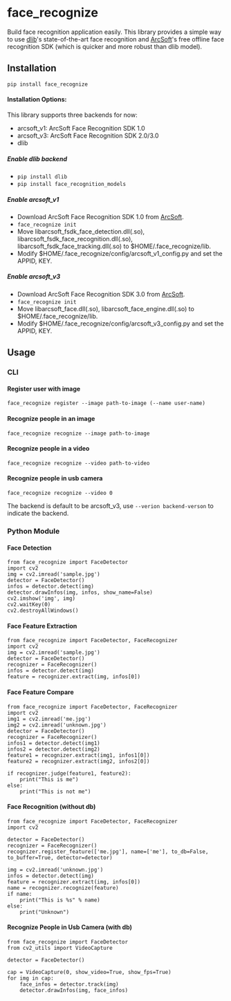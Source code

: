 # face_recognize

Build face recognition application easily.
This library provides a simple way to use [dlib](http://dlib.net/)'s 
state-of-the-art face recognition and [ArcSoft](https://ai.arcsoft.com.cn/product/arcface.html)'s free offline 
face recognition SDK (which is quicker and more robust than dlib model).

## Installation
`pip install face_recognize`

#### Installation Options:
This library supports three backends for now:
* arcsoft_v1: ArcSoft Face Recognition SDK 1.0
* arcsoft_v3: ArcSoft Face Recognition SDK 2.0/3.0
* dlib
##### Enable dlib backend
* `pip install dlib`  
* `pip install face_recognition_models`
##### Enable arcsoft_v1
* Download ArcSoft Face Recognition SDK 1.0 from [ArcSoft](https://ai.arcsoft.com.cn/product/arcface.html).  
* `face_recognize init`
* Move libarcsoft_fsdk_face_detection.dll(.so), libarcsoft_fsdk_face_recognition.dll(.so), libarcsoft_fsdk_face_tracking.dll(.so)
to $HOME/.face_recognize/lib.  
* Modify $HOME/.face_recognize/config/arcsoft_v1_config.py and set the APPID, KEY.
##### Enable arcsoft_v3
* Download ArcSoft Face Recognition SDK 3.0 from [ArcSoft](https://ai.arcsoft.com.cn/product/arcface.html).  
* `face_recognize init`
* Move libarcsoft_face.dll(.so), libarcsoft_face_engine.dll(.so)
to $HOME/.face_recognize/lib.  
* Modify $HOME/.face_recognize/config/arcsoft_v3_config.py and set the APPID, KEY.

## Usage
### CLI
#### Register user with image
`face_recognize register --image path-to-image (--name user-name)`  
#### Recognize people in an image
`face_recognize recognize --image path-to-image`
#### Recognize people in a video
`face_recognize recognize --video path-to-video`  
#### Recognize people in usb camera
`face_recognize recognize --video 0`  

The backend is default to be arcsoft_v3, use `--verion backend-verson` to indicate the backend.

### Python Module

#### Face Detection
```
from face_recognize import FaceDetector
import cv2
img = cv2.imread('sample.jpg')
detector = FaceDetector()
infos = detector.detect(img)
detector.drawInfos(img, infos, show_name=False)
cv2.imshow('img', img)
cv2.waitKey(0)
cv2.destroyAllWindows()

```

#### Face Feature Extraction
```
from face_recognize import FaceDetector, FaceRecognizer
import cv2
img = cv2.imread('sample.jpg')
detector = FaceDetector()
recognizer = FaceRecognizer()
infos = detector.detect(img)
feature = recognizer.extract(img, infos[0])
```

#### Face Feature Compare
```
from face_recognize import FaceDetector, FaceRecognizer
import cv2
img1 = cv2.imread('me.jpg')
img2 = cv2.imread('unknown.jpg')
detector = FaceDetector()
recognizer = FaceRecognizer()
infos1 = detector.detect(img1)
infos2 = detector.detect(img2)
feature1 = recognizer.extract(img1, infos1[0])
feature2 = recognizer.extract(img2, infos2[0])

if recognizer.judge(feature1, feature2):
    print("This is me")
else:
    print("This is not me")
```

#### Face Recognition (without db)
```
from face_recognize import FaceDetector, FaceRecognizer
import cv2

detector = FaceDetector()
recognizer = FaceRecognizer()
recognizer.register_feature(['me.jpg'], name=['me'], to_db=False, to_buffer=True, detector=detector)

img = cv2.imread('unknown.jpg')
infos = detector.detect(img)
feature = recognizer.extract(img, infos[0])
name = recognizer.recognize(feature)
if name:
    print("This is %s" % name)
else:
    print("Unknown")
```


#### Recognize People in Usb Camera (with db)
```
from face_recognize import FaceDetector
from cv2_utils import VideoCapture

detector = FaceDetector()

cap = VideoCapture(0, show_video=True, show_fps=True)
for img in cap:
    face_infos = detector.track(img)
    detector.drawInfos(img, face_infos)
```